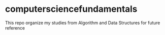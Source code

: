 # computersciencefundamentals
This repo organize my studies from Algorithm and Data Structures for future reference
